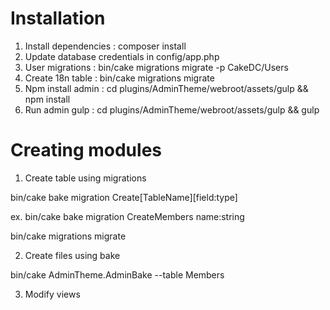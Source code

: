 # Installation

1. Install dependencies : composer install
2. Update database credentials in config/app.php
3. User migrations : bin/cake migrations migrate -p CakeDC/Users
4. Create 18n table : bin/cake migrations migrate
5. Npm install admin : cd plugins/AdminTheme/webroot/assets/gulp && npm install
6. Run admin gulp : cd plugins/AdminTheme/webroot/assets/gulp && gulp

# Creating modules

1. Create table using migrations

bin/cake bake migration Create[TableName][field:type]

ex. bin/cake bake migration CreateMembers name:string

bin/cake migrations migrate

2. Create files using bake

bin/cake AdminTheme.AdminBake --table Members

3. Modify views

